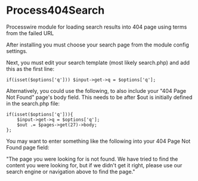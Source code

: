 Process404Search
================

Processwire module for loading search results into 404 page using terms from the failed URL

After installing you must choose your search page from the module config settings.

Next, you must edit your search template (most likely search.php) and add this as the first line:
```
if(isset($options['q'])) $input->get->q = $options['q'];
```

Alternatively, you could use the following, to also include your "404 Page Not Found" page's body field. This needs to be after $out is initially defined in the search.php file:
```
if(isset($options['q'])){
    $input->get->q = $options['q'];
    $out .= $pages->get(27)->body;
};
```

You may want to enter something like the following into your 404 Page Not Found page field:

"The page you were looking for is not found.
We have tried to find the content you were looking for, but if we didn't get it right, please use our search engine or navigation above to find the page."
